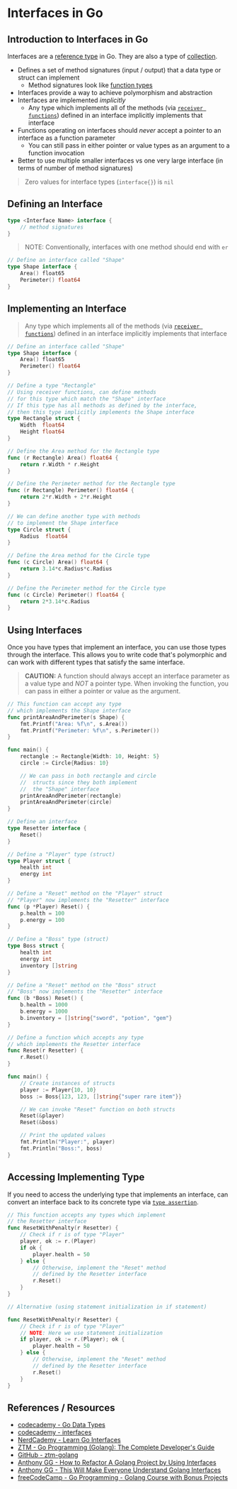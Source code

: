 # Interfaces in Go

## Introduction to Interfaces in Go

Interfaces are a [reference type](go_data-types_value-vs-reference.md#reference-types) in Go. They are also a type of [collection](go_data-types_collection.md).

- Defines a set of method signatures (input / output) that a data type or struct can implement
  - Method signatures look like [function types](go_data-types_functions.md)
- Interfaces provide a way to achieve polymorphism and abstraction
- Interfaces are implemented _implicitly_
  - Any type which implements all of the methods (via [`receiver functions`](go_functions.md#receiver-functions-type-methods)) defined in an interface implicitly implements that interface
- Functions operating on interfaces should _never_ accept a pointer to an interface as a function parameter
  - You can still pass in either pointer or value types as an argument to a function invocation
- Better to use multiple smaller interfaces vs one very large interface (in terms of number of method signatures)

> Zero values for interface types (`interface{}`) is `nil`

## Defining an Interface

```go
type <Interface Name> interface {
	// method signatures
}
```

> NOTE: Conventionally, interfaces with one method should end with `er`

```go
// Define an interface called "Shape"
type Shape interface {
	Area() float65
	Perimeter() float64
}
```

## Implementing an Interface

> Any type which implements all of the methods (via [`receiver functions`](go_functions.md#receiver-functions-type-methods)) defined in an interface implicitly implements that interface

```go
// Define an interface called "Shape"
type Shape interface {
	Area() float65
	Perimeter() float64
}

// Define a type "Rectangle"
// Using receiver functions, can define methods
// for this type which match the "Shape" interface
// If this type has all methods as defined by the interface,
// then this type implicitly implements the Shape interface
type Rectangle struct {
	Width  float64
	Height float64
}

// Define the Area method for the Rectangle type
func (r Rectangle) Area() float64 {
	return r.Width * r.Height
}

// Define the Perimeter method for the Rectangle type
func (r Rectangle) Perimeter() float64 {
	return 2*r.Width + 2*r.Height
}

// We can define another type with methods
// to implement the Shape interface
type Circle struct {
	Radius  float64
}

// Define the Area method for the Circle type
func (c Circle) Area() float64 {
	return 3.14*c.Radius*c.Radius
}

// Define the Perimeter method for the Circle type
func (c Circle) Perimeter() float64 {
	return 2*3.14*c.Radius
}
```

## Using Interfaces

Once you have types that implement an interface, you can use those types through the interface. This allows you to write code that's polymorphic and can work with different types that satisfy the same interface.

> **CAUTION:** A function should always accept an interface parameter as a value type and _NOT_ a pointer type. When invoking the function, you can pass in either a pointer or value as the argument.

```go
// This function can accept any type
// which implements the Shape interface
func printAreaAndPerimeter(s Shape) {
	fmt.Printf("Area: %f\n", s.Area())
	fmt.Printf("Perimeter: %f\n", s.Perimeter())
}

func main() {
	rectangle := Rectangle{Width: 10, Height: 5}
	circle := Circle{Radius: 10}

	// We can pass in both rectangle and circle
	//  structs since they both implement
	//  the "Shape" interface
	printAreaAndPerimeter(rectangle)
	printAreaAndPerimeter(circle)
}
```

```go
// Define an interface
type Resetter interface {
	Reset()
}

// Define a "Player" type (struct)
type Player struct {
	health int
	energy int
}

// Define a "Reset" method on the "Player" struct
// "Player" now implements the "Resetter" interface
func (p *Player) Reset() {
	p.health = 100
	p.energy = 100
}

// Define a "Boss" type (struct)
type Boss struct {
	health int
	energy int
	inventory []string
}

// Define a "Reset" method on the "Boss" struct
// "Boss" now implements the "Resetter" interface
func (b *Boss) Reset() {
	b.health = 1000
	b.energy = 1000
	b.inventory = []string{"sword", "potion", "gem"}
}

// Define a function which accepts any type
// which implements the Resetter interface
func Reset(r Resetter) {
	r.Reset()
}

func main() {
	// Create instances of structs
	player := Player{10, 10}
	boss := Boss{123, 123, []string{"super rare item"}}

	// We can invoke "Reset" function on both structs
	Reset(&player)
	Reset(&boss)

	// Print the updated values
	fmt.Println("Player:", player)
	fmt.Println("Boss:", boss)
}
```

## Accessing Implementing Type

If you need to access the underlying type that implements an interface, can convert an interface back to its concrete type via [`type assertion`](go_data-types_asserting-types.md).

```go
// This function accepts any types which implement
// the Resetter interface
func ResetWithPenalty(r Resetter) {
	// Check if r is of type "Player"
	player, ok := r.(Player)
	if ok {
		player.health = 50
	} else {
		// Otherwise, implement the "Reset" method
		// defined by the Resetter interface
		r.Reset()
	}
}

// Alternative (using statement initialization in if statement)

func ResetWithPenalty(r Resetter) {
	// Check if r is of type "Player"
	// NOTE: Here we use statement initialization
	if player, ok := r.(Player); ok {
		player.health = 50
	} else {
		// Otherwise, implement the "Reset" method
		// defined by the Resetter interface
		r.Reset()
	}
}
```

## References / Resources

- [codecademy - Go Data Types](https://www.codecademy.com/resources/docs/go/data-types)
- [codecademy - interfaces](https://www.codecademy.com/resources/docs/go/interfaces)
- [NerdCademy - Learn Go Interfaces](https://www.youtube.com/watch?v=KB3ysH8cupY)
- [ZTM - Go Programming (Golang): The Complete Developer's Guide](https://zerotomastery.io/courses/learn-golang/)
- [GitHub - ztm-golang](https://github.com/jayson-lennon/ztm-golang)
- [Anthony GG - How to Refactor A Golang Project by Using Interfaces](https://www.youtube.com/watch?v=Ax7J_Ks0UWs)
- [Anthony GG - This Will Make Everyone Understand Golang Interfaces](https://www.youtube.com/watch?v=rH0bpx7I2Dk)
- [freeCodeCamp - Go Programming - Golang Course with Bonus Projects](https://www.youtube.com/watch?v=un6ZyFkqFKo)
